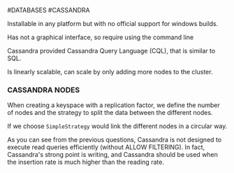 #DATABASES #CASSANDRA 

Installable in any platform but with no official support for windows builds. 

Has not a graphical interface, so require using the command line

Cassandra provided Cassandra Query Language (CQL), that is similar to SQL. 

Is linearly scalable, can scale by only adding more nodes to the cluster. 


### CASSANDRA NODES


When creating a keyspace with a replication factor, we define the number of nodes and the strategy to split the data between the different nodes. 

If we choose `SimpleStrategy` would link the different nodes in a circular way. 





As you can see from the previous questions, Cassandra is not designed to execute read queries efficiently (without ALLOW FILTERING). In fact, Cassandra's strong point is writing, and Cassandra should be used when the insertion rate is much higher than the reading rate.
